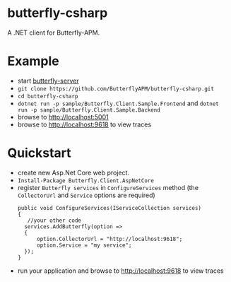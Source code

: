 # butterfly-csharp

A .NET client for Butterfly-APM.  

# Example
* start [butterfly-server](https://github.com/ButterflyAPM/butterfly)
* `git clone https://github.com/ButterflyAPM/butterfly-csharp.git`
* `cd butterfly-csharp`
* `dotnet run -p sample/Butterfly.Client.Sample.Frontend` and `dotnet run -p sample/Butterfly.Client.Sample.Backend`
* browse to [http://localhost:5001](http://localhost:5001)
* browse to [http://localhost:9618](http://localhost:9618) to view traces

# Quickstart
* create new Asp.Net Core web project.
* `Install-Package Butterfly.Client.AspNetCore`
* register `Butterfly services`  in `ConfigureServices` method (the `CollectorUrl` and `Service` options are required)
  ```
  public void ConfigureServices(IServiceCollection services)
  {
     //your other code 
    services.AddButterfly(option =>
    {
        option.CollectorUrl = "http://localhost:9618";
        option.Service = "my service";
    });
  }
  ```
* run your application and browse to [http://localhost:9618](http://localhost:9618) to view traces